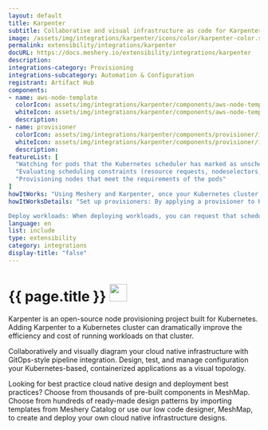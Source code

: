 ```yaml
---
layout: default
title: Karpenter
subtitle: Collaborative and visual infrastructure as code for Karpenter
image: /assets/img/integrations/karpenter/icons/color/karpenter-color.svg
permalink: extensibility/integrations/karpenter
docURL: https://docs.meshery.io/extensibility/integrations/karpenter
description: 
integrations-category: Provisioning
integrations-subcategory: Automation & Configuration
registrant: Artifact Hub
components: 
- name: aws-node-template
  colorIcon: assets/img/integrations/karpenter/components/aws-node-template/icons/color/aws-node-template-color.svg
  whiteIcon: assets/img/integrations/karpenter/components/aws-node-template/icons/white/aws-node-template-white.svg
  description: 
- name: provisioner
  colorIcon: assets/img/integrations/karpenter/components/provisioner/icons/color/provisioner-color.svg
  whiteIcon: assets/img/integrations/karpenter/components/provisioner/icons/white/provisioner-white.svg
  description: 
featureList: [
  "Watching for pods that the Kubernetes scheduler has marked as unschedulable",
  "Evaluating scheduling constraints (resource requests, nodeselectors, affinities, tolerations, and topology spread constraints) requested by the pods",
  "Provisioning nodes that meet the requirements of the pods"
]
howItWorks: "Using Meshery and Karpenter, once your Kubernetes cluster and the Karpenter controller are up and running"
howItWorksDetails: "Set up provisioners: By applying a provisioner to Karpenter, you can configure constraints on node provisioning and set timeout values for node expiry or Kubelet configuration values. 

Deploy workloads: When deploying workloads, you can request that scheduling constraints be met to direct which nodes Karpenter provisions for those workloads. "
language: en
list: include
type: extensibility
category: integrations
display-title: "false"
---
```

<h1>{{ page.title }} <img src="{{ page.image }}" style="width: 35px; height: 35px;" /></h1>

<p>
Karpenter is an open-source node provisioning project built for Kubernetes. Adding Karpenter to a Kubernetes cluster can dramatically improve the efficiency and cost of running workloads on that cluster.
</p>
<p>
    Collaboratively and visually diagram your cloud native infrastructure with GitOps-style pipeline integration. Design, test, and manage configuration your Kubernetes-based, containerized applications as a visual topology.
</p>
<p>
    Looking for best practice cloud native design and deployment best practices? Choose from thousands of pre-built components in MeshMap. Choose from hundreds of ready-made design patterns by importing templates from Meshery Catalog or use our low code designer, MeshMap, to create and deploy your own cloud native infrastructure designs.
</p>
